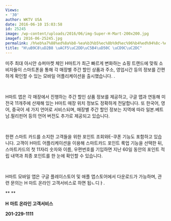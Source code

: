 ```yaml
---
Views:
- '30'
author: WKTV USA
date: 2016-06-10 15:03:58
id: 25245
image: /wp-content/uploads/2016/06/img-Super-H-Mart-200x200.jpg
imagef: 2016-06-25245.jpg
permalink: /h%eb%a7%88%ed%8a%b8-%ea%b3%b5%ec%8b%9d%ec%96%b4%ed%94%8c-%ec%b6%9c%ec%8b%9c/
title: "H\uB9C8\uD2B8 \uACF5\uC2DD\uC5B4\uD50C \uCD9C\uC2DC"
---
```


미주 최대 아시안 슈퍼마켓 체인 H마트가 최근 빠르게 변화하는 쇼핑 트랜드에 맞춰 소비자들이 스마트폰을 통해 각 매장별 주간 할인 상품과 주소, 영업시간 등의 정보를 간편하게 확인할 수 있는 모바일 어플리케이션을 출시했습니다. .

&nbsp;

H마트 앱은 각 매장에서 진행하는 주간 할인 상품 정보를 제공하고, 구글 맵과 연동해 미 전국 11개주에 산재해 있는 H마트 매장 위치 정보도 정확하게 전달합니다. 또 한국어, 영어, 중국어 세 가지 언어로 서비스되며, 매장별 주간 할인 정보는 지역에 따라 일본.베트남.필리핀어 등의 언어 버전도 추가로 제공되고 있습니다.

&nbsp;

한편 스마트 카드를 소지한 고객들을 위한 포인트 조회와E-쿠폰 기능도 포함하고 있습니다. 고객이 H마트 어플리케이션을 이용해 스마트카드 포인트 룩업 기능을 선택한 뒤, 스마트카드의 첫 11자리 숫자와 이름, 우편번호를 기입하면 지난 60일 동안의 포인트 적립 내역과 최종 포인트를 한 눈에 확인할 수 있습니다.

&nbsp;

H마트 모바일 앱은 구글 플레이스토어 및 애플 앱스토어에서 다운로드가 가능하며, 관련 문의는 H 마트 온라인 고객서비스로 하면 됩ㄴ디ㅏ.

** **

**H** **마트 온라인 고객서비스** 

**201-229-1111**